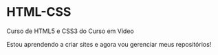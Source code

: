 # HTML-CSS
 Curso de HTML5 e CSS3 do Curso em Vídeo

Estou aprendendo a criar sites e agora vou gerenciar meus repositórios!
